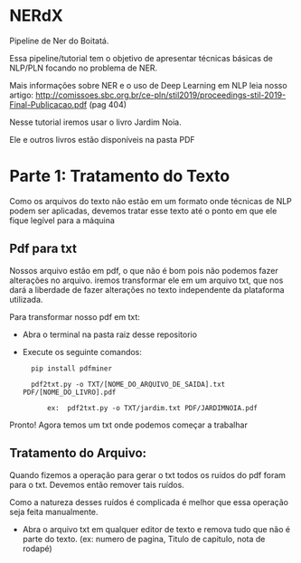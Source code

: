# NERdX

Pipeline de Ner do Boitatá.

Essa pipeline/tutorial tem o objetivo de apresentar técnicas básicas de NLP/PLN focando no problema de NER.

Mais informações sobre NER e o uso de Deep Learning em NLP leia nosso artigo: http://comissoes.sbc.org.br/ce-pln/stil2019/proceedings-stil-2019-Final-Publicacao.pdf (pag 404)

Nesse tutorial iremos usar o livro Jardim Noia.

Ele e outros livros estão disponíveis na pasta PDF


# Parte 1: Tratamento do Texto

Como os arquivos do texto não estão em um formato onde técnicas de NLP podem ser aplicadas, devemos tratar esse texto até o ponto em que ele fique legível para a máquina

## Pdf para txt

Nossos arquivo estão em pdf, o que não é bom pois não podemos fazer alterações no arquivo. iremos transformar ele em um arquivo txt, que nos dará a liberdade de fazer alterações no texto independente da plataforma utilizada.

Para transformar nosso pdf em txt:
+ Abra o terminal na pasta raiz desse repositorio

+ Execute os seguinte comandos:

		pip install pdfminer

		pdf2txt.py -o TXT/[NOME_DO_ARQUIVO_DE_SAIDA].txt PDF/[NOME_DO_LIVRO].pdf

			ex:  pdf2txt.py -o TXT/jardim.txt PDF/JARDIMNOIA.pdf

Pronto! Agora temos um txt onde podemos começar a trabalhar

## Tratamento do Arquivo:


Quando fizemos a operação para gerar o txt todos os ruídos do pdf foram para o txt. Devemos então remover tais ruídos.

Como a natureza desses ruídos é complicada é melhor que essa operação seja feita manualmente.

+ Abra o arquivo txt em qualquer editor de texto e remova tudo que não é parte do texto. (ex: numero de pagina, Titulo de capitulo, nota de rodapé)



